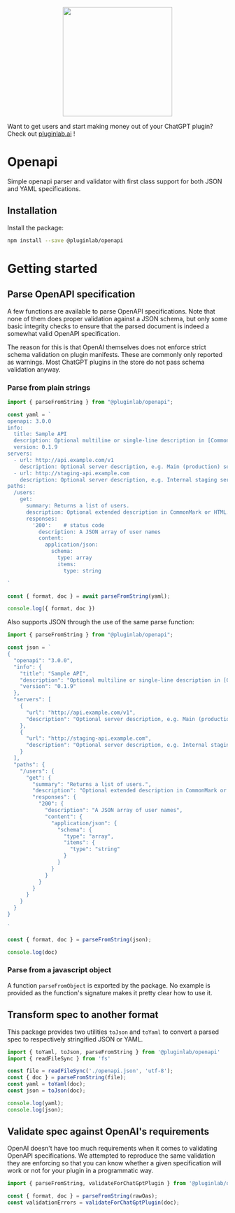 <p align="center">
<a href="https://www.pluginlab.ai">
  <img width="250" height="250" src="https://uploads-ssl.webflow.com/6446ea87f99b6dc7c2e8c9cb/64470266b86f5166fd19a752_white-logo.svg">
  </a>
</p>

Want to get users and start making money out of your ChatGPT plugin? Check out [pluginlab.ai](https://www.pluginlab.ai) !


# Openapi

Simple openapi parser and validator with first class support for both JSON and YAML specifications.

## Installation

Install the package:

```bash
npm install --save @pluginlab/openapi
```

# Getting started

## Parse OpenAPI specification

A few functions are available to parse OpenAPI specifications.
Note that none of them does proper validation against a JSON schema, but only some basic integrity checks to ensure that the parsed document is indeed a somewhat valid OpenAPI specification.

The reason for this is that OpenAI themselves does not enforce strict schema validation on plugin manifests. These are commonly only reported as warnings.
Most ChatGPT plugins in the store do not pass schema validation anyway.

### Parse from plain strings

```typescript
import { parseFromString } from "@pluginlab/openapi";

const yaml = `
openapi: 3.0.0
info:
  title: Sample API
  description: Optional multiline or single-line description in [CommonMark](http://commonmark.org/help/) or HTML.
  version: 0.1.9
servers:
  - url: http://api.example.com/v1
    description: Optional server description, e.g. Main (production) server
  - url: http://staging-api.example.com
    description: Optional server description, e.g. Internal staging server for testing
paths:
  /users:
    get:
      summary: Returns a list of users.
      description: Optional extended description in CommonMark or HTML.
      responses:
        '200':    # status code
          description: A JSON array of user names
          content:
            application/json:
              schema:
                type: array
                items:
                  type: string

`

const { format, doc } = await parseFromString(yaml);

console.log({ format, doc })
```

Also supports JSON through the use of the same parse function:

```typescript
import { parseFromString } from "@pluginlab/openapi"; 

const json = `
{
  "openapi": "3.0.0",
  "info": {
    "title": "Sample API",
    "description": "Optional multiline or single-line description in [CommonMark](http://commonmark.org/help/) or HTML.",
    "version": "0.1.9"
  },
  "servers": [
    {
      "url": "http://api.example.com/v1",
      "description": "Optional server description, e.g. Main (production) server"
    },
    {
      "url": "http://staging-api.example.com",
      "description": "Optional server description, e.g. Internal staging server for testing"
    }
  ],
  "paths": {
    "/users": {
      "get": {
        "summary": "Returns a list of users.",
        "description": "Optional extended description in CommonMark or HTML.",
        "responses": {
          "200": {
            "description": "A JSON array of user names",
            "content": {
              "application/json": {
                "schema": {
                  "type": "array",
                  "items": {
                    "type": "string"
                  }
                }
              }
            }
          }
        }
      }
    }
  }
}

`

const { format, doc } = parseFromString(json);

console.log(doc)
```

### Parse from a javascript object

A function `parseFromObject` is exported by the package.
No example is provided as the function's signature makes it pretty clear how to use it.

## Transform spec to another format

This package provides two utilities `toJson` and `toYaml` to convert a parsed spec to respectively stringified JSON or YAML.

```typescript
import { toYaml, toJson, parseFromString } from '@pluginlab/openapi'
import { readFileSync } from 'fs'

const file = readFileSync('./openapi.json', 'utf-8');
const { doc } = parseFromString(file);
const yaml = toYaml(doc);
const json = toJson(doc);

console.log(yaml);
console.log(json);
```

## Validate spec against OpenAI's requirements

OpenAI doesn't have too much requirements when it comes to validating OpenAPI specifications.
We attempted to reproduce the same validation they are enforcing so that you can know whether a given specification will work or not for your plugin in a programmatic way.

```typescript
import { parseFromString, validateForChatGptPlugin } from '@pluginlab/openapi'

const { format, doc } = parseFromString(rawOas);
const validationErrors = validateForChatGptPlugin(doc);
```

